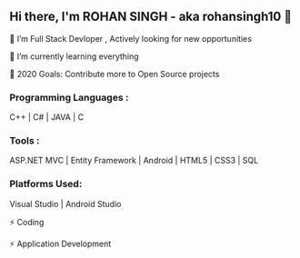 
## Hi there, I'm ROHAN SINGH - aka rohansingh10 👋

🔭 I’m Full Stack Devloper , Actively looking for new opportunities

🌱 I’m currently learning everything

🥅 2020 Goals: Contribute more to Open Source projects

### Programming Languages :

C++ | C# | JAVA | C

### Tools :

ASP.NET MVC | Entity Framework | Android | HTML5 | CSS3 | SQL

### Platforms Used:

Visual Studio | Android Studio 

⚡ Coding

⚡ Application Development
